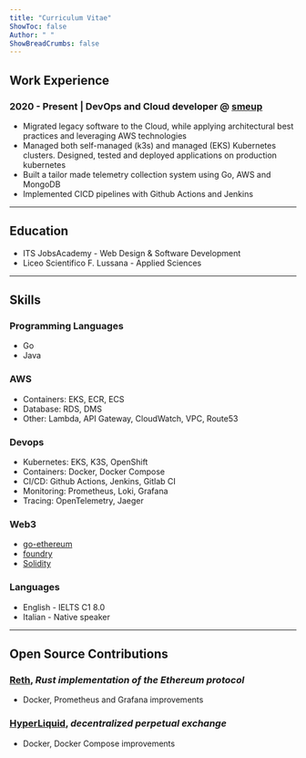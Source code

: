 ```yaml
---
title: "Curriculum Vitae"
ShowToc: false
Author: " "
ShowBreadCrumbs: false
---
```


## Work Experience

### 2020 - Present | DevOps and Cloud developer @ [smeup](https://smeup.com)

- Migrated legacy software to the Cloud, while applying architectural best practices and leveraging AWS technologies
- Managed both self-managed (k3s) and managed (EKS) Kubernetes clusters. Designed, tested and deployed applications on production kubernetes
- Built a tailor made telemetry collection system using Go, AWS and MongoDB
- Implemented CICD pipelines with Github Actions and Jenkins

---

## Education

- ITS JobsAcademy - Web Design & Software Development
- Liceo Scientifico F. Lussana - Applied Sciences

---

## Skills

### Programming Languages

- Go
- Java

### AWS

- Containers: EKS, ECR, ECS
- Database: RDS, DMS
- Other: Lambda, API Gateway, CloudWatch, VPC, Route53

### Devops

- Kubernetes: EKS, K3S, OpenShift
- Containers: Docker, Docker Compose
- CI/CD: Github Actions, Jenkins, Gitlab CI
- Monitoring: Prometheus, Loki, Grafana
- Tracing: OpenTelemetry, Jaeger

### Web3

- [go-ethereum](https://github.com/ethereum/go-ethereum)
- [foundry](https://github.com/foundry-rs/foundry)
- [Solidity](https://soliditylang.org/)

### Languages

- English - IELTS C1 8.0
- Italian - Native speaker

---

## Open Source Contributions

### [Reth](https://github.com/paradigmxyz/reth/commits?author=paolofacchinetti), _Rust implementation of the Ethereum protocol_
- Docker, Prometheus and Grafana improvements

### [HyperLiquid](https://github.com/hyperliquid-dex/node/commits?author=paolofacchinetti), _decentralized perpetual exchange_
- Docker, Docker Compose improvements
